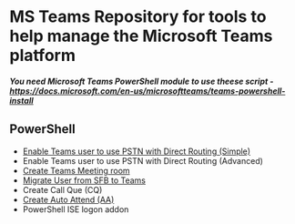 # MS Teams Repository for tools to help manage the Microsoft Teams platform

##### You need Microsoft Teams PowerShell module to use theese script - https://docs.microsoft.com/en-us/microsoftteams/teams-powershell-install

## PowerShell
* [Enable Teams user to use PSTN with Direct Routing (Simple)](https://github.com/vFrohn/MSTeams/blob/main/EnableTeamsUser-Simple.ps1)
* Enable Teams user to use PSTN with Direct Routing (Advanced)
* [Create Teams Meeting room](https://github.com/vFrohn/MSTeams/blob/main/CreateTeamsMeetingRoom.ps1)
* [Migrate User from SFB to Teams](https://github.com/vFrohn/MSTeams/blob/main/MigrateUserFromSFBtoTeams.ps1)
* Create Call Que (CQ)
* [Create Auto Attend (AA)](https://github.com/vFrohn/MSTeams/blob/main/CreateAutoAttendant(AA).ps1)
* PowerShell ISE logon addon


